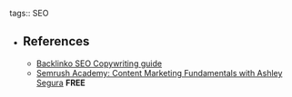 tags:: SEO

- ## References
	- [Backlinko SEO Copywriting guide](https://backlinko.com/seo-copywriting)
	- [Semrush Academy: Content Marketing Fundamentals with Ashley Segura](https://www.semrush.com/academy/courses/content-marketing-fundamentals-course-with-ashley-segura/) **FREE**